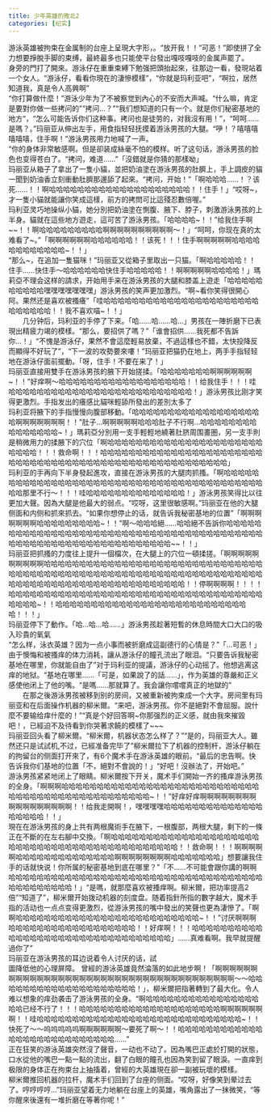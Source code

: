 ```yaml
---
title: 少年英雄的敗北2
categories: [纪实]
---
```


游泳英雄被拘束在金属制的台座上呈現大字形，。“放开我！！”可恶！”即使拼了全力想要掙脫手脚的束缚，最終最多也只能使平台發出嘎吱嘎吱的金属声罷了。<br>身旁的門打了開來。游泳仔在重重束縛下勉强把頭抬起來，往那边一看，發現站着一个女人。“游泳仔，看看你現在的淒慘模樣”，“你就是玛利亚吧”，“啊拉，居然知道我，真是令人高興啊”<br>“你打算做什麼！”游泳少年为了不被察觉到內心的不安而大声喊。“什么嘛，肯定是要對你做一些拷问的”“拷问…？”“我们想知道的只有一个。就是你们秘密基地的地方“，“怎么可能告诉你们这种事。拷问也是徒劳的，对我沒有用！”，“呵呵……是嗎？。”玛丽亚从伸出左手，用食指轻轻抚摸着游泳男孩的大腿。“吚！？嘻嘻嘻嘻嘻嘻，住手啊！”游泳男孩用力地喊了一声。<br>“你的身体非常敏感啊。但是卻装成絲毫不怕的模样。听了这句话，游泳男孩的脸色也变得苍白了。“拷问，难道……”「沒錯就是你猜的那樣呦」<br>玛丽亚从箱子了拿出了一隻小貓，並把奶油塗在游泳男孩的肚臍上，手上調皮的貓一聞到奶油香立刻衝動肚臍那邊舔了起來。“拷问，开始！”「啊哈哈哈……！？该死……！！啊哈哈哈哈哈哈哈哈哈哈哈哈哈哈哈哈哈哈哈哈！！住手！」“哎呀\~，才一隻小貓就能讓你笑成這樣，前方的拷問可比這殘忍數倍喔。”<br>玛利亚灵巧地操纵小貓，她分別把奶油塗在惻腹、腋下、脖子，刺激游泳男孩的上半身。貓就在這些地方遊走，這可苦了游泳男孩。「哈哈哈哈\~！！”给我住手啊\~\~！！啊哈哈哈哈哈哈哈哈哈啊啊啊啊啊啊啊啊啊啊～！」“呵呵，你现在真的太难看了\~。”「啊啊啊啊啊啊哈哈哈哈哈哈！！该死！！！住手啊啊啊啊啊哈哈哈哈哈哈哈哈哈哈哈哈\~！！」<br>“那么\~，在追加一隻猫咪！”玛丽亚又從箱子里取出一只猫。「啊哈哈哈哈哈！！住手……快住手～哈哈哈哈哈哈快住手哈哈哈哈哈！！啊啊啊啊啊哈哈哈哈！」瑪莉亞不理会这样的請求，开始用手来在游泳男孩的大腿和膝盖上遊走「哈哈哈哈哈哈哈哈哈哈嘿嘿嘿嘿嘿嘿嘿」游泳男孩的笑声更加激烈。“啊\~看你笑得很開心阿。果然还是喜欢被搔癢”「哇哈哈哈哈哈哈哈哈哈哈哈哈哈哈哈哈哈哈哈哈哈哈哈哈哈哈哈哈！！我不喜欢喵\~！！」<br>　　几分钟后，玛利亚的手停了下来。「哈……哈……哈…」男孩在一陣折磨下已表現出精疲力竭的模樣。“那么，要招供了嗎？”「谁會招供……我死都不告訴你…！」“不愧是游泳仔，果然不會這麼輕易放棄，不過這樣也不錯，太快投降反而顯得不好玩了”，“下一波的攻勢要來嘍！”玛丽亚把猫扔在地上，两手手指轻轻地在游泳仔面前擺動。「呀，住手！不要在来了！」<br>玛丽亚直接用雙手在游泳男孩的腋下开始搓揉。「哈哈哈哈哈哈哈啊啊啊啊啊啊\~！！”好痒啊～哈哈哈哈哈哈哈哈哈哈哈哈哈哈哈哈哈哈！！给我住手！！！哇哈哈哈哈哈哈哈哈哈哈哈哈哈哈哈哈哈哈哈哈哈哈哈哈哈哈！」游泳男孩比刚才笑得更激烈。手指发出的癢感比貓咪輕舔所發出的差別太多了<br>玛利亚将腋下的手指慢慢向腹部移動。「哈哈哈哈哈哈哈哈哈哈哈哈哈哈哈哈哈哈哈啊啊啊啊啊啊啊！！”肚子…啊啊啊啊啊哈哈哈肚子不行啊…哈哈哈哈哈哈哈哈哈哈哈哈哈哈哈\~！」瑪莉亞分別用一支手輕輕地繞著肚脐周围畫圏，另一支手則是稍微用力的揉腋下的穴位「啊哈哈哈哈哈哈哈哈哈哈哈哈哈哈哈哈哈哈哈哈哈哈哈哈哈哈！！！救命啊！！！哈哈哈哈哈哈哈哈哈哈哈哈哈哈哈哈哈哈哈哈哈哈哈哈哈哈哈哈哈哈哈哈哈哈哈哈哈哈哈哈哈哈哈哈哈哈哈哈哈哈哈哈哈哈」<br>玛利亚的手再向下半身發起進攻，直接在游泳男孩的大腿肉抓搔。「啊哈哈哈哈哈哈哈哈哈哈哈哈哈哈哈哈哈哈哈哈哈哈哈哈哈哈哈哈哈哈哈哈哈哈哈哈哈哈哈哈哈哈哈那里不行～！！！哇哈哈哈哈哈哈哈哈哈哈哈哈哈哈！」游泳男孩笑得比以往更加大聲。因為大腿是他最大的弱点。“哎呀，这里很敏感啊。”玛丽亚在他的大腿侧面和内侧和抓來抓去。“如果你想停止的话，就告诉我秘密基地的位置”「啊啊啊啊啊啊啊哈哈哈哈哈哈哈哈哈\~！！”啊～哈哈哈絕……哈哈絕不告訴你哈哈哈哈哈哈哈哈哈哈哈哈哈哈哈哈哈哈哈哈哈哈哈哈哈哈哈哈哈哈哈哈哈哈哈哈哈哈哈哈哈哈哈哈哈哈哈哈哈哈哈哈哈哈哈哈哈哈哈哈哈哈哈哈\~\~！！」<br>玛丽亚把抓搔的力度往上提升一個檔次，在大腿上的穴位一頓揉搓。「啊啊啊啊啊啊啊啊啊啊哈哈哈哈哈哈哈哈哈哈哈哈哈哈哈哈哈哈哈哈哈哈哈哈哈哈哈哈哈哈哈哈哈哈哈哈哈哈哈哈哈哈哈哈哈哈哈哈哈哈哈哈哈哈哈哈哈哈哈哈哈哈哈哈哈哈哈哈哈哈哈哈哈哈哈哈哈哈哈哈哈哈哈哈哈哈哈哈哈哈哈哈！！停啊啊啊啊！！！！哈哈哈哈哈哈哈哈哈哈哈哈哈哈哈哈哈哈哈哈哈哈哈哈哈哈哈哈哈哈哈哈哈哈哈哈哈哈哈哈\~！！哈哈哈哈哈哈哈哈哈哈哈哈哈哈哈哈哈哈哈哈哈哈哈哈哈哈哈哈！！！」<br>玛丽亚停下了動作。「哈…哈…哈……」游泳男孩趁著短暫的休息時間大口大口的吸入珍貴的氧氣<br>“怎么样，泳衣英雄？因为一点小事而被折磨成這副德行的心情是？”「…可恶！」由于懊悔和被搔痒的体力消耗，讓从游泳仔的瞳孔流出了眼泪。“只要告诉我秘密基地在哪里，你就能自由了”对于玛利亚的提議，游泳仔的心动摇了。他想逃离这痒的地狱。“基地在哪里……「可是，如果說了的話……」，作为英雄的尊嚴和正义感使他闭上了他的嘴。“是嗎……那就算了。我会讓你嚐嚐真正的地獄的”<br>　　在那之後游泳男孩被移到别的房间，又被重新被拘束成一个大字。房间里有玛丽亚和在后面操作机器的柳米爾。“来吧，游泳男孩。你不是絕對不會屈服。說什麼不要输给痒什麼的！”“真是个好回答啊\~你那强烈的正义感，就由我來摧毀吧！，已經迫不及待看到你哭著求饒的模樣了\~\~\~<br>玛丽亚回头看了柳米爾。“柳米爾，机器状态怎么样了？”“是的，玛丽亚大人。雖然还只是试試机,不过，已經准备完毕了”柳米爾拉下了机器的控制杆，游泳仔躺在的拘留台的侧面打开來了，有6个魔术手在游泳英雄的眼前。“最后的忠告啊。快告诉我你们基地的位置「不，絕對不會說的！」“好吧！沒辦法了，开始吧。”<br>游泳男孩紧紧地闭上了眼睛。柳米爾按下开关，魔术手们開始一齐的搔痒游泳男孩的全身。「啊啊啊哈哈哈哈哈哈哈哈哈哈哈哈哈哈哈哈哈哈哈哈哈哈哈哈哈哈哈哈哈哈哈哈哈哈哈哈哈哈哈哈哈哈哈哈哈哈哈哈\~！！”好痒好痒啊啊啊啊啊啊啊啊啊啊啊啊啊啊啊啊啊！！给我走開啊！，嘿嘿嘿嘿哈哈哈哈哈哈哈哈哈哈哈哈哈哈哈哈哈哈哈！！」<br>現在在游泳男孩的身上共有两根魔術手在腋下，一根腹部，两根大腿，剩下的一條正在不斷的在左右腳中交換。「啊哈哈哈哈哈哈哈哈哈哈哈哈哈哈哈哈哈哈哈哈哈哈哈哈哈哈哈哈哈哈哈哈哈哈哈哈哈哈哈哈哈哈哈哈哈！！救命啊！！！啊啊啊啊啊哈哈哈哈哈哈哈哈哈哈哈哈哈哈啊啊啊啊啊啊啊啊哈哈哈哈哈哈哈」想要讓我住手的话就快说！你所属的秘密基地到底在哪里？”「不……不可能會跟你講的啊啊哈哈哈哈哈哈哈哈哈哈哈哈哈哈哈哈哈哈哈哈哈哈哈哈哈哈哈哈哈哈哈哈哈哈哈哈哈哈哈哈哈哈哈哈哈！」“是嗎，就那麼喜欢被搔痒啊。柳米爾，把功率提高2倍”“知道了”，柳米爾开始拨动机器的刻度盘。随着指針所指的數字越大，魔术手指的活动也一点点变得更激烈，從游泳男孩的嘴中發出的笑聲也更為淒慘了。「啊啊哈哈哈哈哈哈哈哈哈哈哈哈哈哈哈哈哈哈哈哈哈哈哈哈哈哈\~！！”讨厌啊啊啊哈哈哈哈哈哈哈哈哈哈哈哈哈哈哈哈哈哈！！好痒啊！！！哈哈哈哈哈哈哈哈哈哈哈哈哈哈哈哈哈哈哈哈哈哈哈哈哈哈哈哈哈哈哈哈哈」……真难看啊。我早就提醒過你了”<br>玛丽亚在游泳男孩的耳边说着令人讨厌的话，試<br>圖降低他的心理屏障。 曾經的游泳英雄竟然淪落的如此地步啊！「啊啊啊啊啊啊啊啊啊啊啊啊啊啊啊啊啊啊啊啊啊啊啊啊啊啊啊啊啊啊啊啊啊啊啊啊啊啊～～哈哈哈哈哈哈哈哈哈哈哈哈哈哈哈哈哈哈哈哈！」，柳米爾把指著轉到了最大化。令人难以想象的痒劲袭击了游泳男孩的全身。“啊哈哈哈哈哈哈哈哈哈哈哈哈哈哈哈哈哈哈已经不行了！！！哈哈哈哈哈哈哈哈哈哈哈哈哈哈哈哈哈哈哈哈啊啊啊啊啊啊啊！！哇哈哈哈哈哈哈哈哈哈哈哈哈哈哈哈哈哈哈哈哈哈哈哈哈哈哈哈哈哈\~！！快死了～～呜呜呜呜呜啊啊啊啊啊啊～要死了啊～！！哈哈哈哈哈哈哈哈哈哈哈哈哈哈哈哈哈哈哈哈哈哈哈哈哈哈哈……”<br>正在狂笑的游泳英雄突然沒了聲音，一动也不动了。因為嘴巴正處於打開的狀態，口水從他的嘴巴一點一點的流出，翻了白眼的瞳孔也因為笑到留了眼淚。一直痒到极限的身体正在拘束台上抽搐着，曾經的大英雄現在卻一副被玩壞的模樣。<br>柳米爾推回机器的拉杆，魔术手们回到了台座的侧面。“哎呀，好像笑到晕过去了。哼哼哼哼…”玛丽亚望着无力地躺在台座上的英雄，嘴角露出了一抹微笑，“等你醒來後還有一堆折磨在等著你呢！”